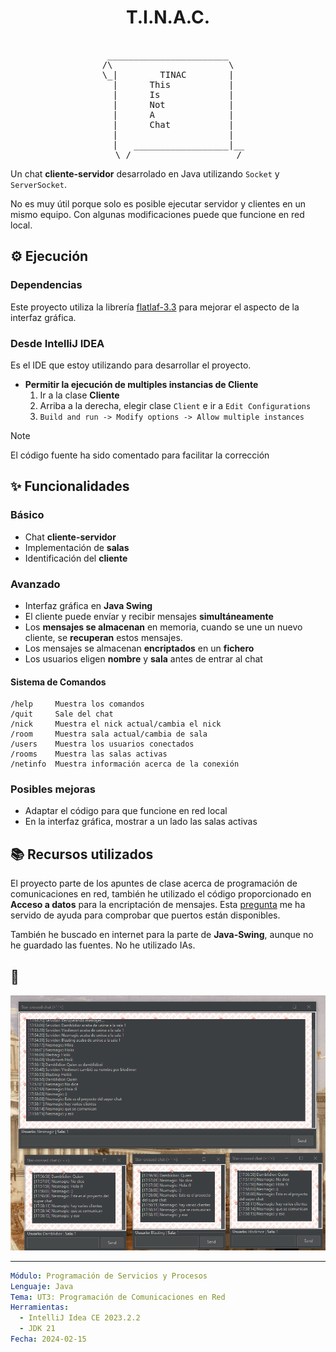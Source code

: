<h1 align="center"> T.I.N.A.C. </h1>

<pre><div align="center">
_______________________
/\                      \
\_|        TINAC        |
  |      This           |
  |      Is             |
  |      Not            |
  |      A              |
  |      Chat           |
  |                     |
    |   __________________|__
    \_/____________________/
</div></pre>

Un chat **cliente-servidor** desarrolado en Java utilizando `Socket` y `ServerSocket`.

No es muy útil porque solo es posible ejecutar servidor y clientes en un
mismo equipo. Con algunas modificaciones puede que funcione en red local.

## ⚙ Ejecución

### Dependencias 

Este proyecto utiliza la librería [flatlaf-3.3](https://mvnrepository.com/artifact/com.formdev/flatlaf)
para mejorar el aspecto de la interfaz gráfica.

### Desde IntelliJ IDEA

Es el IDE que estoy utilizando para desarrollar el proyecto. 

- **Permitir la ejecución de multiples instancias de Cliente**
    1. Ir a la clase **Cliente**
    2. Arriba a la derecha, elegir clase `Client` e ir a `Edit Configurations`
    3. `Build and run -> Modify options -> Allow multiple instances`

> [!NOTE]
> El código fuente ha sido comentado para facilitar la corrección

## ✨ Funcionalidades

### Básico

- Chat **cliente-servidor**
- Implementación de **salas**
- Identificación del **cliente**

### Avanzado

- Interfaz gráfica en **Java Swing**
- El cliente puede envíar y recibir mensajes **simultáneamente**
- Los **mensajes se almacenan** en memoria, cuando se une un nuevo cliente, se **recuperan** estos mensajes.
- Los mensajes se almacenan **encriptados** en un **fichero**
- Los usuarios eligen **nombre** y **sala** antes de entrar al chat

#### Sistema de **Comandos**

```
/help     Muestra los comandos
/quit     Sale del chat
/nick     Muestra el nick actual/cambia el nick
/room     Muestra sala actual/cambia de sala
/users    Muestra los usuarios conectados
/rooms    Muestra las salas activas
/netinfo  Muestra información acerca de la conexión
```

### Posibles mejoras

- Adaptar el código para que funcione en red local
- En la interfaz gráfica, mostrar a un lado las salas activas

## 📚 Recursos utilizados

El proyecto parte de los apuntes de clase acerca de programación de comunicaciones en red, 
también he utilizado el código proporcionado en **Acceso a datos** para la encriptación de mensajes.
Esta [pregunta](https://stackoverflow.com/questions/434718/sockets-discover-port-availability-using-java) me ha
servido de ayuda para comprobar que puertos están disponibles.

También he buscado en internet para la parte de **Java-Swing**, aunque no he guardado las fuentes.
No he utilizado IAs.

## 🎥

<div align="center">

![](media/super_chat.gif)

</div>

---

```yaml
Módulo: Programación de Servicios y Procesos
Lenguaje: Java
Tema: UT3: Programación de Comunicaciones en Red
Herramientas: 
  - IntelliJ Idea CE 2023.2.2
  - JDK 21
Fecha: 2024-02-15
```
